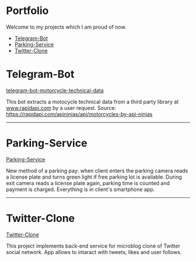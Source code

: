 # Portfolio
Welcome to my projects which I am proud of now.

- [Telegram-Bot](#telegram-bot)
- [Parking-Service](#parking-service)
- [Twitter-Clone](#twitter-clone)

# Telegram-Bot
[telegram-bot-motorcycle-technical-data](https://github.com/murashkin-dv/Portfolio/tree/main/telegram-bot-motorcycle-technical-data)

This bot extracts a motocycle technical data from a third party library at www.rapidapi.com by a user request. Source: https://rapidapi.com/apininjas/api/motorcycles-by-api-ninjas
***

# Parking-Service
[Parking-Service](https://github.com/murashkin-dv/Portfolio/tree/main/parking-service)

New method of a parking pay: when client enters the parking camera reads a license plate and turns green light if free parking lot is available. 
During exit camera reads a license plate again, parking time is counted and payment is charged.
Everything is in client's smartphone app.
***

# Twitter-Clone

[Twitter-Clone](https://github.com/murashkin-dv/Portfolio/tree/main/twitter-clone)

This project implements back-end service for microblog clone of Twitter social network.
App allows to intaract with tweets, likes and user follows.
